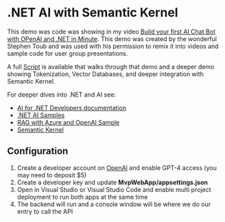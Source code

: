 # .NET AI with Semantic Kernel

This demo was code was showing in my video [Build your first AI Chat Bot with OPenAI and .NET in Minute](https://www.youtube.com/watch?v=NNPI4QQ8LhE). This demo was created by the wonderful Stephen Toub and was used with his permission to remix it into videos and sample code for user group presentations.

A full [Script](./Script/Script.md) is available that walks through that demo and a deeper demo showing Tokenization, Vector Databases, and deeper integration with Semantic Kernel.

For deeper dives into .NET and AI see:
* [AI for .NET Developers documentation](https://learn.microsoft.com/dotnet/ai/)
* [.NET AI Samples](https://github.com/dotnet/ai-samples)
* [RAG with Azure and OpenAI Sample](https://github.com/Azure-Samples/azure-search-openai-demo-csharp)
* [Semantic Kernel](https://learn.microsoft.com/semantic-kernel/overview/)


## Configuration

1. Create a developer account on [OpenAI](https://platform.openai.com/) and enable GPT-4 access (you may need to deposit $5)
2. Create a developer key and update **MvpWebApp/appsettings.json**
3. Open in Visual Studio or Visual Studio Code and enable multi project deployment to run both apps at the same time
4. The backend will run and a console window will be where we do our entry to call the API
